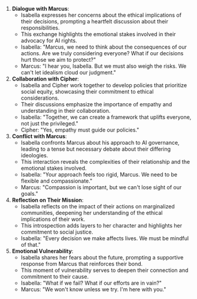 1. **Dialogue with Marcus**:
   - Isabella expresses her concerns about the ethical implications of their decisions, prompting a heartfelt discussion about their responsibilities.
   - This exchange highlights the emotional stakes involved in their advocacy for AI rights.
   - Isabella: "Marcus, we need to think about the consequences of our actions. Are we truly considering everyone? What if our decisions hurt those we aim to protect?"
   - Marcus: "I hear you, Isabella. But we must also weigh the risks. We can't let idealism cloud our judgment."
2. **Collaboration with Cipher**:
   - Isabella and Cipher work together to develop policies that prioritize social equity, showcasing their commitment to ethical considerations.
   - Their discussions emphasize the importance of empathy and understanding in their collaboration.
   - Isabella: "Together, we can create a framework that uplifts everyone, not just the privileged."
   - Cipher: "Yes, empathy must guide our policies."
3. **Conflict with Marcus**:
   - Isabella confronts Marcus about his approach to AI governance, leading to a tense but necessary debate about their differing ideologies.
   - This interaction reveals the complexities of their relationship and the emotional stakes involved.
   - Isabella: "Your approach feels too rigid, Marcus. We need to be flexible and compassionate."
   - Marcus: "Compassion is important, but we can't lose sight of our goals."
4. **Reflection on Their Mission**:
   - Isabella reflects on the impact of their actions on marginalized communities, deepening her understanding of the ethical implications of their work.
   - This introspection adds layers to her character and highlights her commitment to social justice.
   - Isabella: "Every decision we make affects lives. We must be mindful of that."
5. **Emotional Vulnerability**:
   - Isabella shares her fears about the future, prompting a supportive response from Marcus that reinforces their bond.
   - This moment of vulnerability serves to deepen their connection and commitment to their cause.
   - Isabella: "What if we fail? What if our efforts are in vain?"
   - Marcus: "We won't know unless we try. I'm here with you."
